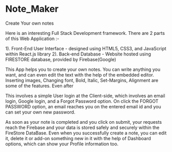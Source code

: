 # Note_Maker
Create Your own notes

Here is an interesting Full Stack Development framework. There are 2 parts of this Web Application :- 

1). Front-End User Interface - designed using HTML5, CSS3, and JavaScript within React.js library
2). Back-end Database - Website hosted using FIRESTORE database, provided by Firebase(Google)

This App helps you to create your own notes. You can write anything you want, and can even edit the text with the help of the embedded editor. Inserting images, Changing font, Bold, Italic, Set-Margins, Alignment are some of the features. Even after 

This involves a simple User login at the Client-side, which involves an email login, Google login, and a Forgot Password option. On click the FORGOT PASSWORD option, an email reaches you on the entered email id and you can set your own new password. 

As soon as your note is completed and you click on submit, your requests reach the Firebase and your data is stored safely and securely within the FireStore DataBase. Even when you successfully create a note, you can edit it, delete it or add-on something new in it with the help of Dashboard options, which can show your Profile information too.


